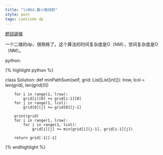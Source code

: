 ```yaml
---
title: "lc064.最小路径和"
style: post
tags: Leetcode dp
---
```


[题目链接](https://leetcode-cn.com/problems/minimum-path-sum/)

一个二维的dp，很熟练了。这个算法的时间复杂度是O（NM），空间复杂度是O（NM）。

python:

{% highlight python %}

class Solution:
    def minPathSum(self, grid: List[List[int]]):
        lrow, lcol = len(grid), len(grid[0])

        for i in range(1, lrow):
            grid[i][0] += grid[i-1][0]
        for j in range(1, lcol):
            grid[0][j] += grid[0][j-1]
        
        print(grid)
        for i in range(1, lrow):
            for j in range(1, lcol):
                grid[i][j] += min(grid[i][j-1], grid[i-1][j])

        return grid[-1][-1]

{% endhighlight %}

